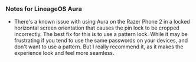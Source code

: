 ### Notes for LineageOS Aura

- There's a known issue with using Aura on the Razer Phone 2 in a locked horizontal screen orientation that causes the pin lock to be cropped incorrectly. The best fix for this is to use a pattern lock. While it may be frustrating if you tend to use the same passwords on your devices, and don't want to use a pattern. But I really recommend it, as it makes the experience look and feel more seamless. 
